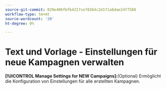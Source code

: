 ```yaml
---
source-git-commit: 029e406fbfb4217ce78364c2d1f1a6dae24ff588
workflow-type: tm+mt
source-wordcount: '20'
ht-degree: 0%

---
```

# Text und Vorlage - Einstellungen für neue Kampagnen verwalten

**[!UICONTROL Manage Settings for NEW Campaigns]:**(Optional) Ermöglicht die Konfiguration von Einstellungen für alle erstellten Kampagnen.
